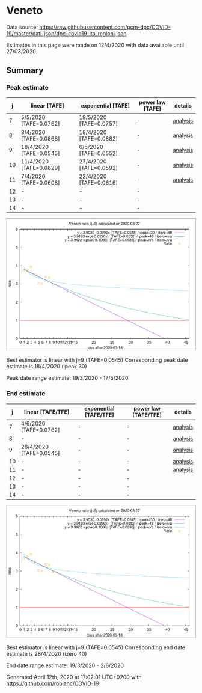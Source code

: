 # Veneto


Data source: https://raw.githubusercontent.com/pcm-dpc/COVID-19/master/dati-json/dpc-covid19-ita-regioni.json

Estimates in this page were made on 12/4/2020 with data available until 27/03/2020.


## Summary 

### Peak estimate 
|j|linear [TAFE]|exponential [TAFE]|power law [TAFE]|details|
|---|----|-----------|---------|-------|
|7|5/5/2020 [TAFE=0.0762]|19/5/2020 [TAFE=0.0757]|-|[analysis](COVID-19_veneto_j7_2020-03-27.md)|
|8|8/4/2020 [TAFE=0.0868]|18/4/2020 [TAFE=0.0882]|-|[analysis](COVID-19_veneto_j8_2020-03-27.md)|
|9|18/4/2020 [TAFE=0.0545]|6/5/2020 [TAFE=0.0552]|-|[analysis](COVID-19_veneto_j9_2020-03-27.md)|
|10|11/4/2020 [TAFE=0.0629]|27/4/2020 [TAFE=0.0592]|-|[analysis](COVID-19_veneto_j10_2020-03-27.md)|
|11|7/4/2020 [TAFE=0.0608]|22/4/2020 [TAFE=0.0616]|-|[analysis](COVID-19_veneto_j11_2020-03-27.md)|
|12|-|-|-||
|13|-|-|-||
|14|-|-|-||

![best peak estimate](COVID-19_veneto_j9_2020-03-27.png)

Best estimator is linear with j=9 (TAFE=0.0545)
Corresponding peak date estimate is 18/4/2020 (ipeak 30)


Peak date range estimate: 19/3/2020 - 17/5/2020

### End estimate 
|j|linear [TAFE/TFE]|exponential [TAFE/TFE]|power law [TAFE/TFE]|details|
|---|----|-----------|---------|-------|
|7|4/6/2020 [TAFE=0.0762]|-|-|[analysis](COVID-19_veneto_j7_2020-03-27.md)|
|8|-|-|-|[analysis](COVID-19_veneto_j8_2020-03-27.md)|
|9|28/4/2020 [TAFE=0.0545]|-|-|[analysis](COVID-19_veneto_j9_2020-03-27.md)|
|10|-|-|-|[analysis](COVID-19_veneto_j10_2020-03-27.md)|
|11|-|-|-|[analysis](COVID-19_veneto_j11_2020-03-27.md)|
|12|-|-|-||
|13|-|-|-||
|14|-|-|-||

![best zero estimate](COVID-19_veneto_j9_2020-03-27.png)

Best estimator is linear with j=9 (TAFE=0.0545)
Corresponding end date estimate is 28/4/2020 (izero 40)


End date range estimate: 19/3/2020 - 2/6/2020

Generated April 12th, 2020 at 17:02:01 UTC+0200 with https://github.com/robianc/COVID-19
